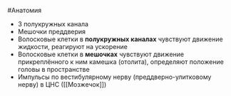 #Анатомия 
- 3 полукружных канала
- Мешочки преддверия
- Волосковые клетки в **полукружных каналах** чувствуют движение жидкости, реагируют на ускорение
- Волосковые клетки в **мешочках** чувствуют движение прикреплённого к ним камешка (отолита), определяют положение головы в пространстве
- Импульсы по вестибулярному нерву (преддверно-улитковому нерву) в ЦНС ([[Мозжечок]])